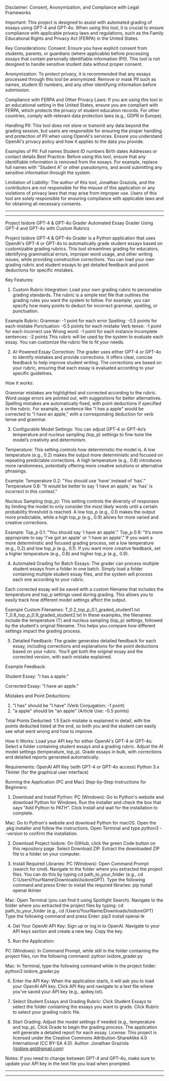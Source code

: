 Disclaimer: Consent, Anonymization, and Compliance with Legal Frameworks

Important: This project is designed to assist with automated grading of essays using GPT-4 and GPT-4o. When using this tool, it is crucial to ensure compliance with applicable privacy laws and regulations, such as the Family Educational Rights and Privacy Act (FERPA) in the United States.

Key Considerations:
Consent: Ensure you have explicit consent from students, parents, or guardians (where applicable) before processing essays that contain personally identifiable information (PII). This tool is not designed to handle sensitive student data without proper consent.

Anonymization: To protect privacy, it is recommended that any essays processed through this tool be anonymized. Remove or mask PII such as names, student ID numbers, and any other identifying information before submission.

Compliance with FERPA and Other Privacy Laws: If you are using this tool in an educational setting in the United States, ensure you are compliant with FERPA, which protects the privacy of student education records. For other countries, comply with relevant data protection laws (e.g., GDPR in Europe).

Handling PII: This tool does not store or transmit any data beyond the grading session, but users are responsible for ensuring the proper handling and protection of PII when using OpenAI's services. Ensure you understand OpenAI's privacy policy and how it applies to the data you provide.

Examples of PII:
Full names
Student ID numbers
Birth dates
Addresses or contact details
Best Practice: Before using this tool, ensure that any identifiable information is removed from the essays. For example, replace full names with "Student A" or other pseudonyms, and avoid submitting any sensitive information through the system.

Limitation of Liability:
The author of this tool, Jonathan Graziola, and the contributors are not responsible for the misuse of this application or any violations of privacy laws that may arise from improper use. Users of this tool are solely responsible for ensuring compliance with applicable laws and for obtaining all necessary consents.

------------------------------------------------------------------------
------------------------------------------------------------------------

Project Isidore GPT-4 & GPT-4o Grader
Automated Essay Grader Using GPT-4 and GPT-4o with Custom Rubrics

Project Isidore GPT-4 & GPT-4o Grader is a Python application that uses OpenAI's GPT-4 or GPT-4o to automatically grade student essays based on customizable grading rubrics. This tool streamlines grading for educators, identifying grammatical errors, improper word usage, and other writing issues, while providing constructive corrections. You can load your own grading rubric and student essays to get detailed feedback and point deductions for specific mistakes.

Key Features:
1. Custom Rubric Integration:
Load your own grading rubric to personalize grading standards. The rubric is a simple text file that outlines the grading rules you want the system to follow. For example, you can specify how many points to deduct for incorrect grammar, spelling, or punctuation.

Example Rubric:
Grammar: -1 point for each error
Spelling: -0.5 points for each mistake
Punctuation: -0.5 points for each mistake
Verb tense: -1 point for each incorrect use
Wrong word: -1 point for each instance
Incomplete sentences: -2 points
This rubric will be used by the system to evaluate each essay. You can customize the rubric file to fit your needs.

2. AI-Powered Essay Correction:
The grader uses either GPT-4 or GPT-4o to identify mistakes and provide corrections. It offers clear, concise feedback to help improve student writing. The corrections are based on your rubric, ensuring that each essay is evaluated according to your specific guidelines.

How it works:

Grammar mistakes are highlighted and corrected according to the rubric.
Word usage errors are pointed out, with suggestions for better alternatives.
Spelling mistakes are automatically fixed, with point deductions if specified in the rubric.
For example, a sentence like "I has a apple" would be corrected to "I have an apple," with a corresponding deduction for verb tense and grammar.

3. Configurable Model Settings:
You can adjust GPT-4 or GPT-4o’s temperature and nucleus sampling (top_p) settings to fine-tune the model’s creativity and determinism.

Temperature: This setting controls how deterministic the model is. A low temperature (e.g., 0.2) makes the output more deterministic and focused on repeating predictable corrections. A high temperature (e.g., 0.8) introduces more randomness, potentially offering more creative solutions or alternative phrasings.

Example:
Temperature 0.2: "You should use 'have' instead of 'has'."
Temperature 0.8: "It would be better to say 'I have an apple,' as 'has' is incorrect in this context."

Nucleus Sampling (top_p): This setting controls the diversity of responses by limiting the model to only consider the most likely words until a certain probability threshold is reached. A low top_p (e.g., 0.1) makes the output more predictable, while a high top_p (e.g., 0.9) allows for more varied and creative corrections.

Example:
Top_p 0.1: "You should say 'I have an apple'."
Top_p 0.9: "It’s more appropriate to say 'I’ve got an apple' or 'I have an apple'."
If you want a more deterministic and focused grading process, set a low temperature (e.g., 0.2) and low top_p (e.g., 0.1). If you want more creative feedback, set a higher temperature (e.g., 0.8) and higher top_p (e.g., 0.9).

4. Automated Grading for Batch Essays:
The grader can process multiple student essays from a folder in one batch. Simply load a folder containing multiple student essay files, and the system will process each one according to your rubric.

Each corrected essay will be saved with a custom filename that includes the temperature and top_p settings used during grading. This allows you to easily track how different model settings affect the output.

Example Custom Filenames:
T_0.2_top_p_0.1_graded_student1.txt
T_0.8_top_p_0.9_graded_student2.txt
In these examples, the filenames include the temperature (T) and nucleus sampling (top_p) settings, followed by the student's original filename. This helps you compare how different settings impact the grading process.

5. Detailed Feedback:
The grader generates detailed feedback for each essay, including corrections and explanations for the point deductions based on your rubric. You’ll get both the original essay and the corrected version, with each mistake explained.

Example Feedback:

Student Essay:
"I has a apple."

Corrected Essay:
"I have an apple."

Mistakes and Point Deductions:
1. "I has" should be "I have" (Verb Conjugation: -1 point)
2. "a apple" should be "an apple" (Article Use: -0.5 points)

Total Points Deducted: 1.5
Each mistake is explained in detail, with the points deducted listed at the end, so both you and the student can easily see what went wrong and how to improve.

How It Works:
Load your API key for either OpenAI's GPT-4 or GPT-4o.
Select a folder containing student essays and a grading rubric.
Adjust the AI model settings (temperature, top_p).
Grade essays in bulk, with corrections and detailed reports generated automatically.

Requirements:
OpenAI API Key (with GPT-4 or GPT-4o access)
Python 3.x
Tkinter (for the graphical user interface)

Running the Application (PC and Mac)
Step-by-Step Instructions for Beginners:

1. Download and Install Python:
PC (Windows):
Go to Python's website and download Python for Windows.
Run the installer and check the box that says "Add Python to PATH".
Click Install and wait for the installation to complete.

Mac:
Go to Python's website and download Python for macOS.
Open the .pkg installer and follow the instructions.
Open Terminal and type python3 --version to confirm the installation.

2. Download Project Isidore:
On GitHub, click the green Code button on this repository page.
Select Download ZIP.
Extract the downloaded ZIP file to a folder on your computer.

3. Install Required Libraries:
PC (Windows):
Open Command Prompt (search for cmd).
Navigate to the folder where you extracted the project files. You can do this by typing cd path_to_your_folder (e.g., cd C:\Users\YourName\Downloads\IsidoreGPT).
Type the following command and press Enter to install the required libraries:
pip install openai tkinter

Mac:
Open Terminal (you can find it using Spotlight Search).
Navigate to the folder where you extracted the project files by typing:
cd path_to_your_folder
(e.g., cd /Users/YourName/Downloads/IsidoreGPT)
Type the following command and press Enter:
pip3 install openai tk

4. Get Your OpenAI API Key:
Sign up or log in to OpenAI.
Navigate to your API keys section and create a new key.
Copy the key.

5. Run the Application:

PC (Windows):
In Command Prompt, while still in the folder containing the project files, run the following command:
python isidore_grader.py

Mac:
In Terminal, type the following command while in the project folder:
python3 isidore_grader.py

6. Enter the API Key:
When the application starts, it will ask you to load your OpenAI API key.
Click API Key and navigate to a text file where you’ve saved your API key (e.g., apikey.txt).

7. Select Student Essays and Grading Rubric:
Click Student Essays to select the folder containing the essays you want to grade.
Click Rubric to select your grading rubric file.

8. Start Grading:
Adjust the model settings if needed (e.g., temperature and top_p).
Click Grade to begin the grading process. The application will generate a detailed report for each essay.
License:
This project is licensed under the Creative Commons Attribution-ShareAlike 4.0 International (CC BY-SA 4.0).
Author: Jonathan Graziola (isidore.gpt@gmail.com)

Notes:
If you need to change between GPT-4 and GPT-4o, make sure to update your API key in the text file you load when prompted.

------------------------------------------------------------------------
------------------------------------------------------------------------
